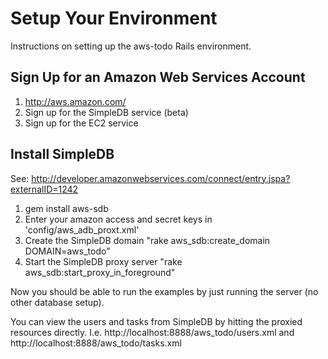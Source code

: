 # Setup Your Environment #

Instructions on setting up the aws-todo Rails environment.

## Sign Up for an Amazon Web Services Account ##
  1. http://aws.amazon.com/
  1. Sign up for the SimpleDB service (beta)
  1. Sign up for the EC2 service

## Install SimpleDB ##
See: http://developer.amazonwebservices.com/connect/entry.jspa?externalID=1242
  1. gem install aws-sdb
  1. Enter your amazon access and secret keys in 'config/aws\_adb\_proxt.xml'
  1. Create the SimpleDB domain "rake aws\_sdb:create\_domain DOMAIN=aws\_todo"
  1. Start the SimpleDB proxy server "rake aws\_sdb:start\_proxy\_in\_foreground"

Now you should be able to run the examples by just running the server (no other database setup).

You can view the users and tasks from SimpleDB by hitting the proxied resources directly. I.e. http://localhost:8888/aws_todo/users.xml and http://localhost:8888/aws_todo/tasks.xml